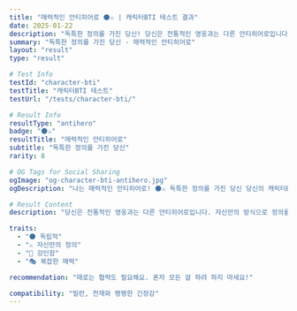 ```yaml
---
title: "매력적인 안티히어로 🌑⚔️ | 캐릭터BTI 테스트 결과"
date: 2025-01-22
description: "독특한 정의를 가진 당신! 당신은 전통적인 영웅과는 다른 안티히어로입니다. 자신만의 방식으로 정의를 실현하고, 규칙에 얽매이지 않습니다. 복잡하고 모순적이지만 그래서 더 매력적인 존재예요...."
summary: "독특한 정의를 가진 당신 - 매력적인 안티히어로"
layout: "result"
type: "result"

# Test Info
testId: "character-bti"
testTitle: "캐릭터BTI 테스트"
testUrl: "/tests/character-bti/"

# Result Info
resultType: "antihero"
badge: "🌑⚔️"
resultTitle: "매력적인 안티히어로"
subtitle: "독특한 정의를 가진 당신"
rarity: 8

# OG Tags for Social Sharing
ogImage: "og-character-bti-antihero.jpg"
ogDescription: "나는 매력적인 안티히어로! 🌑⚔️ 독특한 정의를 가진 당신 당신의 캐릭터BTI 테스트 결과는?"

# Result Content
description: "당신은 전통적인 영웅과는 다른 안티히어로입니다. 자신만의 방식으로 정의를 실현하고, 규칙에 얽매이지 않습니다. 복잡하고 모순적이지만 그래서 더 매력적인 존재예요."

traits:
  - "🌑 독립적"
  - "⚔️ 자신만의 정의"
  - "💪 강인함"
  - "🎭 복잡한 매력"

recommendation: "때로는 협력도 필요해요. 혼자 모든 걸 하려 하지 마세요!"

compatibility: "빌런, 천재와 팽팽한 긴장감"
---
```

